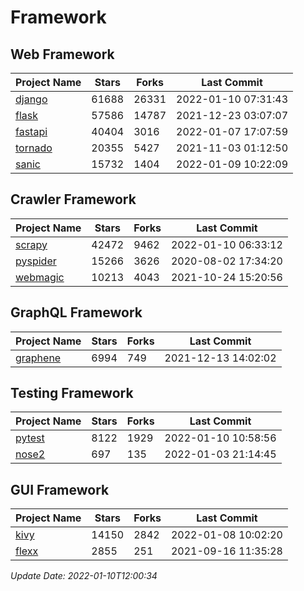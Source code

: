 # Framework

## Web Framework
| Project Name | Stars | Forks | Last Commit |
| ------------ | ----- | ----- | ----------- |
| [django](https://github.com/django/django) | 61688 | 26331 | 2022-01-10 07:31:43 |
| [flask](https://github.com/pallets/flask) | 57586 | 14787 | 2021-12-23 03:07:07 |
| [fastapi](https://github.com/tiangolo/fastapi) | 40404 | 3016 | 2022-01-07 17:07:59 |
| [tornado](https://github.com/tornadoweb/tornado) | 20355 | 5427 | 2021-11-03 01:12:50 |
| [sanic](https://github.com/sanic-org/sanic) | 15732 | 1404 | 2022-01-09 10:22:09 |

## Crawler Framework
| Project Name | Stars | Forks | Last Commit |
| ------------ | ----- | ----- | ----------- |
| [scrapy](https://github.com/scrapy/scrapy) | 42472 | 9462 | 2022-01-10 06:33:12 |
| [pyspider](https://github.com/binux/pyspider) | 15266 | 3626 | 2020-08-02 17:34:20 |
| [webmagic](https://github.com/code4craft/webmagic) | 10213 | 4043 | 2021-10-24 15:20:56 |

## GraphQL Framework
| Project Name | Stars | Forks | Last Commit |
| ------------ | ----- | ----- | ----------- |
| [graphene](https://github.com/graphql-python/graphene) | 6994 | 749 | 2021-12-13 14:02:02 |

## Testing Framework
| Project Name | Stars | Forks | Last Commit |
| ------------ | ----- | ----- | ----------- |
| [pytest](https://github.com/pytest-dev/pytest) | 8122 | 1929 | 2022-01-10 10:58:56 |
| [nose2](https://github.com/nose-devs/nose2) | 697 | 135 | 2022-01-03 21:14:45 |

## GUI Framework
| Project Name | Stars | Forks | Last Commit |
| ------------ | ----- | ----- | ----------- |
| [kivy](https://github.com/kivy/kivy) | 14150 | 2842 | 2022-01-08 10:02:20 |
| [flexx](https://github.com/flexxui/flexx) | 2855 | 251 | 2021-09-16 11:35:28 |

*Update Date: 2022-01-10T12:00:34*